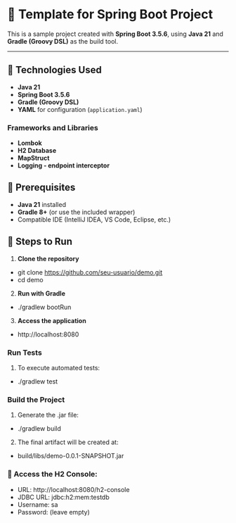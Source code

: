 # 🧩 Template for Spring Boot Project

This is a sample project created with **Spring Boot 3.5.6**, 
using **Java 21** and **Gradle (Groovy DSL)** as the build tool.

---

## 🚀 Technologies Used

- **Java 21**
- **Spring Boot 3.5.6**
- **Gradle (Groovy DSL)**
- **YAML** for configuration (`application.yaml`)

### Frameworks and Libraries

- **Lombok**
- **H2 Database**
- **MapStruct**
- **Logging - endpoint interceptor**

## 🔹 Prerequisites
- **Java 21** installed
- **Gradle 8+** (or use the included wrapper)
- Compatible IDE (IntelliJ IDEA, VS Code, Eclipse, etc.)

## 🧰 Steps to Run

1. **Clone the repository**
 - git clone https://github.com/seu-usuario/demo.git
 - cd demo

2. **Run with Gradle**
 - ./gradlew bootRun

3. **Access the application**
 - http://localhost:8080

### Run Tests

1. To execute automated tests:
 - ./gradlew test

### Build the Project

1. Generate the .jar file:
 - ./gradlew build

2. The final artifact will be created at:
 - build/libs/demo-0.0.1-SNAPSHOT.jar

### 💾 Access the H2 Console:
- URL: http://localhost:8080/h2-console
- JDBC URL: jdbc:h2:mem:testdb
- Username: sa
- Password: (leave empty)